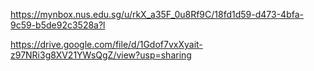 
https://mynbox.nus.edu.sg/u/rkX_a35F_0u8Rf9C/18fd1d59-d473-4bfa-9c59-b5de92c3528a?l

https://drive.google.com/file/d/1Gdof7vxXyait-z97NRi3g8XV21YWsQgZ/view?usp=sharing

